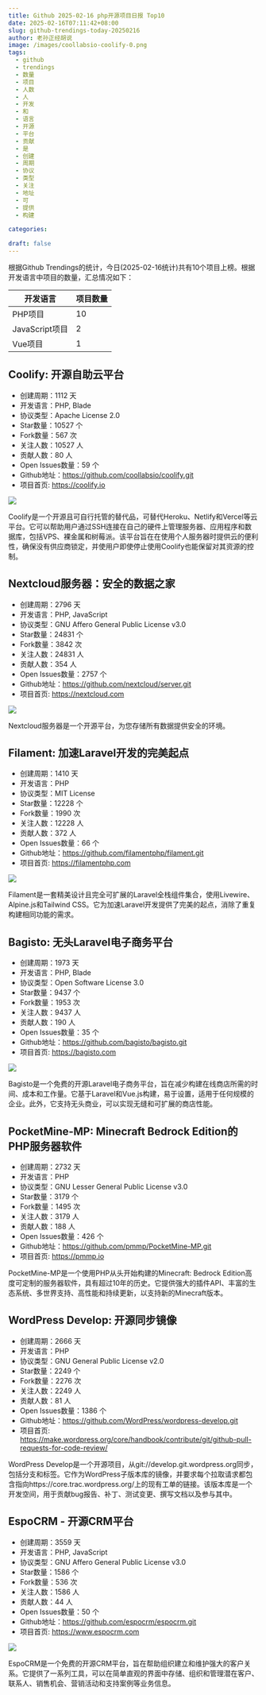 ```yaml
---
title: Github 2025-02-16 php开源项目日报 Top10
date: 2025-02-16T07:11:42+08:00
slug: github-trendings-today-20250216
author: 老孙正经胡说
image: /images/coollabsio-coolify-0.png
tags:
  - github
  - trendings
  - 数量
  - 项目
  - 人数
  - 人
  - 开发
  - 和
  - 语言
  - 开源
  - 平台
  - 贡献
  - 是
  - 创建
  - 周期
  - 协议
  - 类型
  - 关注
  - 地址
  - 可
  - 提供
  - 构建

categories:

draft: false
---
```



根据Github Trendings的统计，今日(2025-02-16统计)共有10个项目上榜。根据开发语言中项目的数量，汇总情况如下：

| 开发语言 | 项目数量 |
|  ----  | ----  |
| PHP项目 | 10 |
| JavaScript项目 | 2 |
| Vue项目 | 1 |

## Coolify: 开源自助云平台

* 创建周期：1112 天
* 开发语言：PHP, Blade
* 协议类型：Apache License 2.0
* Star数量：10527 个
* Fork数量：567 次
* 关注人数：10527 人
* 贡献人数：80 人
* Open Issues数量：59 个
* Github地址：https://github.com/coollabsio/coolify.git
* 项目首页: https://coolify.io


![](/images/coollabsio-coolify-0.png)

Coolify是一个开源且可自行托管的替代品，可替代Heroku、Netlify和Vercel等云平台。它可以帮助用户通过SSH连接在自己的硬件上管理服务器、应用程序和数据库，包括VPS、裸金属和树莓派。该平台旨在在使用个人服务器时提供云的便利性，确保没有供应商锁定，并使用户即使停止使用Coolify也能保留对其资源的控制。

## Nextcloud服务器：安全的数据之家

* 创建周期：2796 天
* 开发语言：PHP, JavaScript
* 协议类型：GNU Affero General Public License v3.0
* Star数量：24831 个
* Fork数量：3842 次
* 关注人数：24831 人
* 贡献人数：354 人
* Open Issues数量：2757 个
* Github地址：https://github.com/nextcloud/server.git
* 项目首页: https://nextcloud.com


![](/images/nextcloud-server-0.png)

Nextcloud服务器是一个开源平台，为您存储所有数据提供安全的环境。

## Filament: 加速Laravel开发的完美起点

* 创建周期：1410 天
* 开发语言：PHP
* 协议类型：MIT License
* Star数量：12228 个
* Fork数量：1990 次
* 关注人数：12228 人
* 贡献人数：372 人
* Open Issues数量：66 个
* Github地址：https://github.com/filamentphp/filament.git
* 项目首页: https://filamentphp.com


![](/images/filamentphp-filament-0.png)

Filament是一套精美设计且完全可扩展的Laravel全栈组件集合，使用Livewire、Alpine.js和Tailwind CSS。它为加速Laravel开发提供了完美的起点，消除了重复构建相同功能的需求。

## Bagisto: 无头Laravel电子商务平台

* 创建周期：1973 天
* 开发语言：PHP, Blade
* 协议类型：Open Software License 3.0
* Star数量：9437 个
* Fork数量：1953 次
* 关注人数：9437 人
* 贡献人数：190 人
* Open Issues数量：35 个
* Github地址：https://github.com/bagisto/bagisto.git
* 项目首页: https://bagisto.com


![](/images/bagisto-bagisto-0.png)

Bagisto是一个免费的开源Laravel电子商务平台，旨在减少构建在线商店所需的时间、成本和工作量。它基于Laravel和Vue.js构建，易于设置，适用于任何规模的企业。此外，它支持无头商业，可以实现无缝和可扩展的商店性能。

## PocketMine-MP: Minecraft Bedrock Edition的PHP服务器软件

* 创建周期：2732 天
* 开发语言：PHP
* 协议类型：GNU Lesser General Public License v3.0
* Star数量：3179 个
* Fork数量：1495 次
* 关注人数：3179 人
* 贡献人数：188 人
* Open Issues数量：426 个
* Github地址：https://github.com/pmmp/PocketMine-MP.git
* 项目首页: https://pmmp.io


PocketMine-MP是一个使用PHP从头开始构建的Minecraft: Bedrock Edition高度可定制的服务器软件，具有超过10年的历史。它提供强大的插件API、丰富的生态系统、多世界支持、高性能和持续更新，以支持新的Minecraft版本。

## WordPress Develop: 开源同步镜像

* 创建周期：2666 天
* 开发语言：PHP
* 协议类型：GNU General Public License v2.0
* Star数量：2249 个
* Fork数量：2276 次
* 关注人数：2249 人
* 贡献人数：81 人
* Open Issues数量：1386 个
* Github地址：https://github.com/WordPress/wordpress-develop.git
* 项目首页: https://make.wordpress.org/core/handbook/contribute/git/github-pull-requests-for-code-review/


WordPress Develop是一个开源项目，从git://develop.git.wordpress.org同步，包括分支和标签。它作为WordPress子版本库的镜像，并要求每个拉取请求都包含指向https://core.trac.wordpress.org/上的现有工单的链接。该版本库是一个开发空间，用于贡献bug报告、补丁、测试变更、撰写文档以及参与其中。

## EspoCRM - 开源CRM平台

* 创建周期：3559 天
* 开发语言：PHP, JavaScript
* 协议类型：GNU Affero General Public License v3.0
* Star数量：1586 个
* Fork数量：536 次
* 关注人数：1586 人
* 贡献人数：44 人
* Open Issues数量：50 个
* Github地址：https://github.com/espocrm/espocrm.git
* 项目首页: https://www.espocrm.com


![](/images/espocrm-espocrm-0.png)

EspoCRM是一个免费的开源CRM平台，旨在帮助组织建立和维护强大的客户关系。它提供了一系列工具，可以在简单直观的界面中存储、组织和管理潜在客户、联系人、销售机会、营销活动和支持案例等业务信息。

